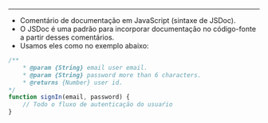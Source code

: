 ___
- Comentário de documentação em JavaScript (sintaxe de JSDoc).
- O JSDoc é uma padrão para incorporar documentação no código-fonte a partir desses comentários.
- Usamos eles como no exemplo abaixo:
```js
/**
	* @param {String} email user email.
	* @param {String} password more than 6 characters.
	* @returns {Number} user id.
*/
function signIn(email, password) {
	// Todo o fluxo de autenticação do usuaŕio
}
```